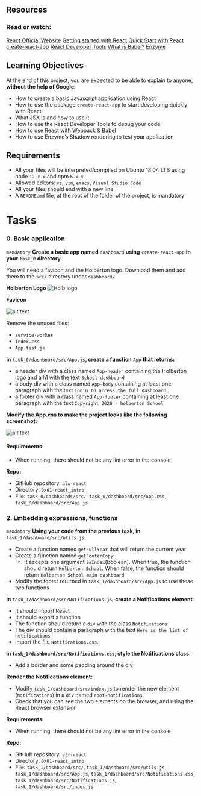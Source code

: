 ## Resources
### Read or watch:

[React Official Website](https://react.dev/)
[Getting started with React](https://www.taniarascia.com/getting-started-with-react/)
[Quick Start with React](https://react.dev/learn)
[create-react-app](https://github.com/facebook/create-react-app)
[React Developer Tools](https://chromewebstore.google.com/detail/react-developer-tools/fmkadmapgofadopljbjfkapdkoienihi?pli=1)
[What is Babel?](https://babeljs.io/docs/)
[Enzyme](https://enzymejs.github.io/enzyme/docs/api/shallow.html)
## Learning Objectives
At the end of this project, you are expected to be able to explain to anyone, **without the help of Google**:

- How to create a basic Javascript application using React
- How to use the package ```create-react-app``` to start developing quickly with React
- What JSX is and how to use it
- How to use the React Developer Tools to debug your code
- How to use React with Webpack & Babel
- How to use Enzyme’s Shadow rendering to test your application
## Requirements
- All your files will be interpreted/compiled on Ubuntu 18.04 LTS using node ```12.x.x``` and npm ```6.x.x```
- Allowed editors: ```vi```, ```vim```, ```emacs```, ```Visual Studio Code```
- All your files should end with a new line
- A ```README.md``` file, at the root of the folder of the project, is mandatory


# Tasks

### 0. Basic application
```mandatory```
**Create a basic app named** ```dashboard``` **using** ```create-react-app``` **in your** ```task_0``` **directory**

You will need a favicon and the Holberton logo. Download them and add them to the ```src/``` directory under ```dashboard/```

**Holberton Logo**
![Holb logo](./assets/holb-logo.jpg "Logo")


**Favicon**

![alt text](./assets/fav.ico)


Remove the unused files:

- ```service-worker```
- ```index.css```
- ```App.test.js```

**in** ```task_0/dashboard/src/App.js```**, create a function** ```App``` **that returns:**

- a header div with a class named ```App-header``` containing the Holberton logo and a h1 with the text ```School dashboard```
- a body div with a class named ```App-body``` containing at least one paragraph with the text ```Login to access the full dashboard```
- a footer div with a class named ```App-footer``` containing at least one paragraph with the text ```Copyright 2020 - holberton School```

**Modify the App.css to make the project looks like the following screenshot:**


![alt text](./assets/res1.png "result")

#### Requirements:

- When running, there should not be any lint error in the console

**Repo:**

- GitHub repository: ```alx-react```
- Directory: ```0x01-react_intro```
- File: ```task_0/dashboards/src/```, ```task_0/dashboard/src/App.css```, ```task_0/dashboard/src/App.js```


### 2. Embedding expressions, functions
```mandatory```
**Using your code from the previous task, in** ```task_1/dashboard/src/utils.js```:

- Create a function named ```getFullYear``` that will return the current year
- Create a function named ```getFooterCopy```:
    - It accepts one argument ```isIndex```(boolean). When true, the function should return ```Holberton School```. When false, the function should return ```Holberton School main dashboard```
- Modify the footer returned in ```task_1/dashboard/src/App.js``` to use these two functions

**in** ```task_1/dashboard/src/Notifications.js```, **create a Notifications element**:

- It should import React
- It should export a function
- The function should return a ```div``` with the class ```Notifications```
- The div should contain a paragraph with the text ```Here is the list of notifications```
- import the file ```Notifications.css```.

**in ```task_1/dashboard/src/Notifications.css```, style the Notifications class**:

- Add a border and some padding around the div

**Render the Notifications element:**

- Modify ```task_1/dashboard/src/index.js``` to render the new element (```Notifications```) in a ```div``` named `root-notifications`
- Check that you can see the two elements on the browser, and using the React browser extension

**Requirements:**

- When running, there should not be any lint error in the console

**Repo:**

- GitHub repository: `alx-react`
- Directory: `0x01-react_intro`
- File: `task_1/dashboard/src/`, `task_1/dashboard/src/utils.js`, `task_1/dashboard/src/App.js`, `task_1/dashboard/src/Notifications.css`, `task_1/dashboard/src/Notifications.js`, `task_1/dashboard/src/index.js`
